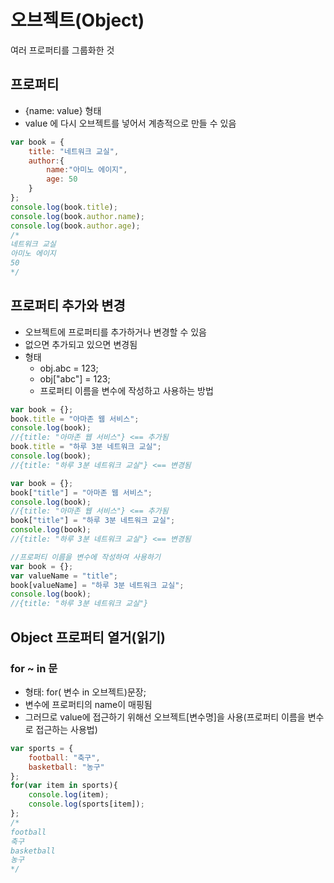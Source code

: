 # 오브젝트(Object)

여러 프로퍼티를 그룹화한 것

## 프로퍼티

* {name: value} 형태
* value 에 다시 오브젝트를 넣어서 계층적으로 만들 수 있음

```javascript
var book = {
    title: "네트워크 교실",
	author:{
        name:"아미노 에이지",
		age: 50
    }
};
console.log(book.title);
console.log(book.author.name);
console.log(book.author.age);
/*
네트워크 교실
아미노 에이지
50
*/
```

## 프로퍼티 추가와 변경

* 오브젝트에 프로퍼티를 추가하거나 변경할 수 있음
* 없으면 추가되고 있으면 변경됨
* 형태
  * obj.abc = 123;
  * obj["abc"] = 123;
  * 프로퍼티 이름을 변수에 작성하고 사용하는 방법

```javascript
var book = {};
book.title = "아마존 웹 서비스";
console.log(book);
//{title: "아마존 웹 서비스"} <== 추가됨
book.title = "하루 3분 네트워크 교실";
console.log(book);
//{title: "하루 3분 네트워크 교실"} <== 변경됨
```

```javascript
var book = {};
book["title"] = "아마존 웹 서비스";
console.log(book);
//{title: "아마존 웹 서비스"} <== 추가됨
book["title"] = "하루 3분 네트워크 교실";
console.log(book);
//{title: "하루 3분 네트워크 교실"} <== 변경됨
```

```javascript
//프로퍼티 이름을 변수에 작성하여 사용하기
var book = {};
var valueName = "title";
book[valueName] = "하루 3분 네트워크 교실";
console.log(book);
//{title: "하루 3분 네트워크 교실"}
```

## Object 프로퍼티 열거(읽기)

### for ~ in 문

* 형태: for( 변수 in 오브젝트)문장;
* 변수에 프로퍼티의 name이 매핑됨
* 그러므로 value에 접근하기 위해선 오브젝트[변수명]을 사용(프로퍼티 이름을 변수로 접근하는 사용법)

```javascript
var sports = {
    football: "축구",
	basketball: "농구"
};
for(var item in sports){
    console.log(item);
	console.log(sports[item]);
};
/*
football
축구
basketball
농구
*/
```

